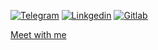 [![Telegram](https://img.shields.io/badge/Telegram-2CA5E0?style=for-the-badge&logo=telegram&logoColor=white)](https://t.me/aleksey_lazarev)
[![Linkgedin](https://img.shields.io/badge/LinkedIn-0077B5?style=for-the-badge&logo=linkedin&logoColor=white)](https://www.linkedin.com/in/aleksey-lazarev/)
[![Gitlab](https://img.shields.io/badge/GitLab-330F63?style=for-the-badge&logo=gitlab&logoColor=white)](https://gitlab.com/xom4ek)

[Meet with me](https://calendly.com/aleksey_lazarev/meeting)
